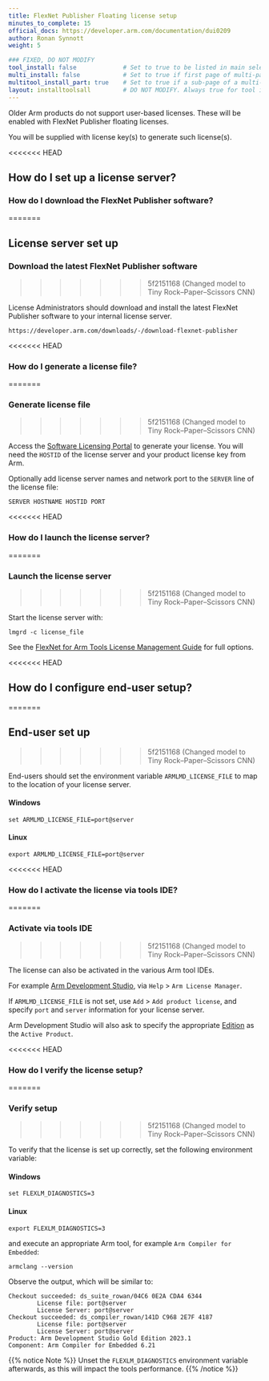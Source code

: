 ```yaml
---
title: FlexNet Publisher Floating license setup
minutes_to_complete: 15
official_docs: https://developer.arm.com/documentation/dui0209
author: Ronan Synnott
weight: 5

### FIXED, DO NOT MODIFY
tool_install: false             # Set to true to be listed in main selection page, else false
multi_install: false            # Set to true if first page of multi-page article, else false
multitool_install_part: true    # Set to true if a sub-page of a multi-page article, else false
layout: installtoolsall         # DO NOT MODIFY. Always true for tool install articles
---
```

Older Arm products do not support user-based licenses. These will be enabled with FlexNet Publisher floating licenses.

You will be supplied with license key(s) to generate such license(s).

<<<<<<< HEAD
## How do I set up a license server?

### How do I download the FlexNet Publisher software?
=======
## License server set up

### Download the latest FlexNet Publisher software
>>>>>>> 5f2151168 (Changed model to Tiny Rock–Paper–Scissors CNN)

License Administrators should download and install the latest FlexNet Publisher software to your internal license server.
```url
https://developer.arm.com/downloads/-/download-flexnet-publisher
```
<<<<<<< HEAD
### How do I generate a license file?
=======
### Generate license file
>>>>>>> 5f2151168 (Changed model to Tiny Rock–Paper–Scissors CNN)

Access the [Software Licensing Portal](https://developer.arm.com/support/licensing) to generate your license. You will need the `HOSTID` of the license server and your product license key from Arm.

Optionally add license server names and network port to the `SERVER` line of the license file:
```output
SERVER HOSTNAME HOSTID PORT
```
<<<<<<< HEAD
### How do I launch the license server?
=======
### Launch the license server
>>>>>>> 5f2151168 (Changed model to Tiny Rock–Paper–Scissors CNN)

Start the license server with:
```command
lmgrd -c license_file
```
See the [FlexNet for Arm Tools License Management Guide](https://developer.arm.com/documentation/dui0209) for full options.


<<<<<<< HEAD
## How do I configure end-user setup?
=======
## End-user set up
>>>>>>> 5f2151168 (Changed model to Tiny Rock–Paper–Scissors CNN)

End-users should set the environment variable `ARMLMD_LICENSE_FILE` to map to the location of your license server.

#### Windows
```console
set ARMLMD_LICENSE_FILE=port@server
```
#### Linux
```console
export ARMLMD_LICENSE_FILE=port@server
```

<<<<<<< HEAD
### How do I activate the license via tools IDE?
=======
### Activate via tools IDE
>>>>>>> 5f2151168 (Changed model to Tiny Rock–Paper–Scissors CNN)

The license can also be activated in the various Arm tool IDEs.

For example [Arm Development Studio](https://developer.arm.com/Tools%20and%20Software/Arm%20Development%20Studio), via `Help` > `Arm License Manager`.

If `ARMLMD_LICENSE_FILE` is not set, use `Add` > `Add product license`, and specify `port` and `server` information for your license server.

Arm Development Studio will also ask to specify the appropriate [Edition](https://developer.arm.com/Tools%20and%20Software/Arm%20Development%20Studio#Editions) as the `Active Product`.

<<<<<<< HEAD
### How do I verify the license setup?
=======
### Verify setup
>>>>>>> 5f2151168 (Changed model to Tiny Rock–Paper–Scissors CNN)

To verify that the license is set up correctly, set the following environment variable:

#### Windows
```console
set FLEXLM_DIAGNOSTICS=3
```
#### Linux
```console
export FLEXLM_DIAGNOSTICS=3
```

and execute an appropriate Arm tool, for example `Arm Compiler for Embedded`:
```command
armclang --version
```

Observe the output, which will be similar to:
```output
Checkout succeeded: ds_suite_rowan/04C6 0E2A CDA4 6344
        License file: port@server
        License Server: port@server
Checkout succeeded: ds_compiler_rowan/141D C968 2E7F 4187
        License file: port@server
        License Server: port@server
Product: Arm Development Studio Gold Edition 2023.1
Component: Arm Compiler for Embedded 6.21
```

{{% notice Note %}}
Unset the `FLEXLM_DIAGNOSTICS` environment variable afterwards, as this will impact the tools performance.
{{% /notice %}}
